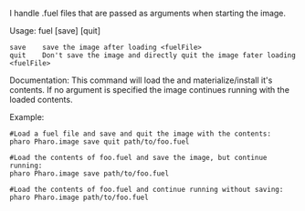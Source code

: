 I handle .fuel files that are passed as arguments when starting the image. Usage: fuel [save] [quit] <fuelFile> 	save    save the image after loading <fuelFile>	quit    Don't save the image and directly quit the image fater loading <fuelFile>	Documentation:This command will load the <fuelFile> and materialize/install it's contents. If no argument is specified the image continues running with the loaded contents.Example:	#Load a fuel file and save and quit the image with the contents:	pharo Pharo.image save quit path/to/foo.fuel	#Load the contents of foo.fuel and save the image, but continue running:	pharo Pharo.image save path/to/foo.fuel		#Load the contents of foo.fuel and continue running without saving:	pharo Pharo.image path/to/foo.fuel
